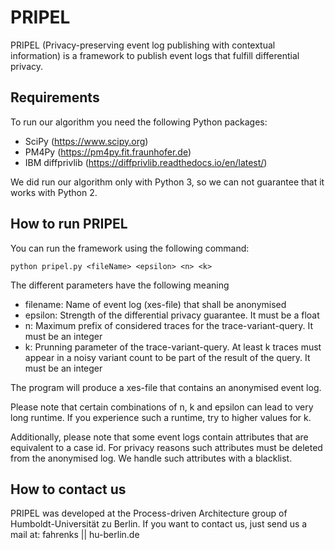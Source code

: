 # PRIPEL

PRIPEL (Privacy-preserving event log publishing with contextual information) is a framework to publish event logs that fulfill differential privacy.

## Requirements
To run our algorithm you need the following Python packages:
- SciPy (https://www.scipy.org)
- PM4Py (https://pm4py.fit.fraunhofer.de)
- IBM diffprivlib (https://diffprivlib.readthedocs.io/en/latest/)

We did run our algorithm only with Python 3, so we can not guarantee that it works with Python 2.

## How to run PRIPEL
You can run the framework using the following command:
```
python pripel.py <fileName> <epsilon> <n> <k> 
```

The different parameters have the following meaning
- filename: Name of event log (xes-file) that shall be anonymised
- epsilon: Strength of the differential privacy guarantee. It must be a float
- n: Maximum prefix of considered traces for the trace-variant-query. It must be an integer
- k: Prunning parameter of the trace-variant-query. At least k traces must appear in a noisy variant count to be part of the result of the query. It must be an integer

The program will produce a xes-file that contains an anonymised event log.

Please note that certain combinations of n, k and epsilon can lead to very long runtime. If you experience such a runtime, try to higher values for k.

Additionally, please note that some event logs contain attributes that are equivalent to a case id. For privacy reasons such attributes must be deleted from the anonymised log. We handle such attributes with a blacklist.

## How to contact us
PRIPEL was developed at the Process-driven Architecture group of Humboldt-Universität zu Berlin. If you want to contact us, just send us a mail at: fahrenks || hu-berlin.de
